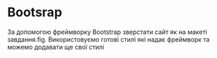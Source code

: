 # Bootsrap
За допомогою фреймворку Bootstrap зверстати сайт як на макеті завдання.fig. Використовуємо готові стилі які надає фреймворк та можемо додавати ще свої стилі
